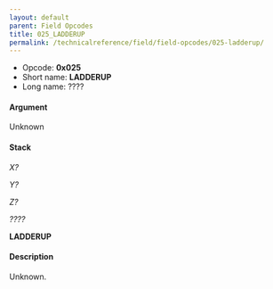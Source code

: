 ```yaml
---
layout: default
parent: Field Opcodes
title: 025_LADDERUP
permalink: /technicalreference/field/field-opcodes/025-ladderup/
---
```


-   Opcode: **0x025**
-   Short name: **LADDERUP**
-   Long name: ????

#### Argument

Unknown

#### Stack

  
*X?*

*Y?*

*Z?*

*????*

**LADDERUP**

#### Description

Unknown.
